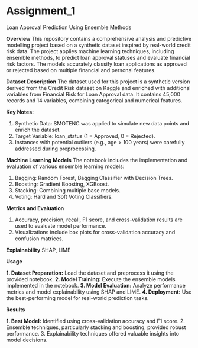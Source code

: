 # Assignment_1
Loan Approval Prediction Using Ensemble Methods

**Overview**
This repository contains a comprehensive analysis and predictive modelling project based on a synthetic dataset inspired by real-world credit risk data. The project applies machine learning techniques, including ensemble methods, to predict loan approval statuses and evaluate financial risk factors. The models accurately classify loan applications as approved or rejected based on multiple financial and personal features.

**Dataset Description**
The dataset used for this project is a synthetic version derived from the Credit Risk dataset on Kaggle and enriched with additional variables from Financial Risk for Loan Approval data. It contains 45,000 records and 14 variables, combining categorical and numerical features.

**Key Notes:**
   1. Synthetic Data: SMOTENC was applied to simulate new data points and enrich the dataset.
   2. Target Variable: loan_status (1 = Approved, 0 = Rejected).
   3. Instances with potential outliers (e.g., age > 100 years) were carefully addressed during preprocessing.
   
**Machine Learning Models**
The notebook includes the implementation and evaluation of various ensemble learning models:
   1. Bagging:
      Random Forest, Bagging Classifier with Decision Trees.
   2. Boosting:
      Gradient Boosting, XGBoost.
   3. Stacking:
      Combining multiple base models.
   4. Voting: 
      Hard and Soft Voting Classifiers.

**Metrics and Evaluation**
   1. Accuracy, precision, recall, F1 score, and cross-validation results are used to evaluate model performance. 
   2. Visualizations include box plots for cross-validation accuracy and confusion matrices.
      
**Explainability**
   SHAP, LIME

**Usage**

   **1. Dataset Preparation:** Load the dataset and preprocess it using the provided notebook.
   **2. Model Training:** Execute the ensemble models implemented in the notebook.
   **3. Model Evaluation:** Analyze performance metrics and model explainability using SHAP and LIME.
   **4. Deployment:** Use the best-performing model for real-world prediction tasks.
   
**Results**

   **1. Best Model:** Identified using cross-validation accuracy and F1 score.
     2. Ensemble techniques, particularly stacking and boosting, provided robust performance.
     3. Explainability techniques offered valuable insights into model decisions.



